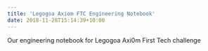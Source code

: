 ```yaml
---
title: 'Legogoa Axiom FTC Engineering Notebook'
date: 2018-11-28T15:14:39+10:00
---
```

Our engineering notebook for Legogoa Axi0m First Tech challenge

